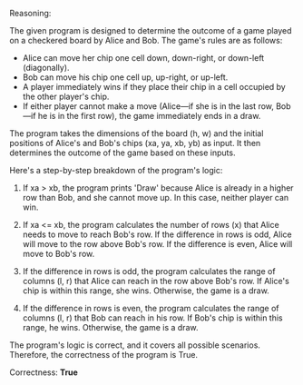 Reasoning:

The given program is designed to determine the outcome of a game played on a checkered board by Alice and Bob. The game's rules are as follows:

- Alice can move her chip one cell down, down-right, or down-left (diagonally).
- Bob can move his chip one cell up, up-right, or up-left.
- A player immediately wins if they place their chip in a cell occupied by the other player's chip.
- If either player cannot make a move (Alice—if she is in the last row, Bob—if he is in the first row), the game immediately ends in a draw.

The program takes the dimensions of the board (h, w) and the initial positions of Alice's and Bob's chips (xa, ya, xb, yb) as input. It then determines the outcome of the game based on these inputs.

Here's a step-by-step breakdown of the program's logic:

1. If xa > xb, the program prints 'Draw' because Alice is already in a higher row than Bob, and she cannot move up. In this case, neither player can win.

2. If xa <= xb, the program calculates the number of rows (x) that Alice needs to move to reach Bob's row. If the difference in rows is odd, Alice will move to the row above Bob's row. If the difference is even, Alice will move to Bob's row.

3. If the difference in rows is odd, the program calculates the range of columns (l, r) that Alice can reach in the row above Bob's row. If Alice's chip is within this range, she wins. Otherwise, the game is a draw.

4. If the difference in rows is even, the program calculates the range of columns (l, r) that Bob can reach in his row. If Bob's chip is within this range, he wins. Otherwise, the game is a draw.

The program's logic is correct, and it covers all possible scenarios. Therefore, the correctness of the program is True.

Correctness: **True**